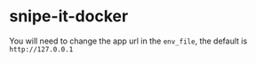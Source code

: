 # snipe-it-docker

You will need to change the app url in the `env_file`, the default is `http://127.0.0.1`
